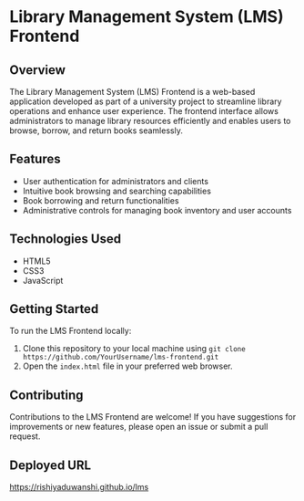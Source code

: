 # Library Management System (LMS) Frontend

## Overview

The Library Management System (LMS) Frontend is a web-based application developed as part of a university project to streamline library operations and enhance user experience. The frontend interface allows administrators to manage library resources efficiently and enables users to browse, borrow, and return books seamlessly.

## Features

- User authentication for administrators and clients
- Intuitive book browsing and searching capabilities
- Book borrowing and return functionalities
- Administrative controls for managing book inventory and user accounts

## Technologies Used

- HTML5
- CSS3
- JavaScript

## Getting Started

To run the LMS Frontend locally:

1. Clone this repository to your local machine using `git clone https://github.com/YourUsername/lms-frontend.git`
2. Open the `index.html` file in your preferred web browser.

## Contributing

Contributions to the LMS Frontend are welcome! If you have suggestions for improvements or new features, please open an issue or submit a pull request.

## Deployed URL 

https://rishiyaduwanshi.github.io/lms

